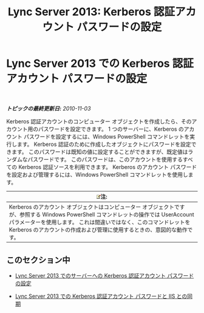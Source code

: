 ﻿---
title: 'Lync Server 2013: Kerberos 認証アカウント パスワードの設定'
TOCTitle: Kerberos 認証アカウント パスワードの設定
ms:assetid: b435f88e-4a77-4be7-b7e5-c17484303b74
ms:mtpsurl: https://technet.microsoft.com/ja-jp/library/Gg412870(v=OCS.15)
ms:contentKeyID: 48273321
ms.date: 05/19/2016
mtps_version: v=OCS.15
ms.translationtype: HT
---

# Lync Server 2013 での Kerberos 認証アカウント パスワードの設定

 

_**トピックの最終更新日:** 2010-11-03_

Kerberos 認証アカウントのコンピューター オブジェクトを作成したら、そのアカウント用のパスワードを設定できます。 1 つのサーバーに、Kerberos のアカウント パスワードを設定するには、Windows PowerShell コマンドレットを実行します。 Kerberos 認証のために作成したオブジェクトにパスワードを設定できます。 このパスワードは既知の値に設定することができますが、既定値はランダムなパスワードです。 このパスワードは、このアカウントを使用するすべての Kerberos 認証ソースを利用できます。 Kerberos のアカウント パスワードを設定および管理するには、Windows PowerShell コマンドレットを使用します。

<table>
<thead>
<tr class="header">
<th><img src="images/Gg412781.note(OCS.15).gif" title="note" alt="note" />注:</th>
</tr>
</thead>
<tbody>
<tr class="odd">
<td>Kerberos のアカウント オブジェクトはコンピューター オブジェクトですが、参照する Windows PowerShell コマンドレットの操作では UserAccount パラメーターを使用します。 これは間違いではなく、このコマンドレットを Kerberos のアカウントの作成および管理に使用するときの、意図的な動作です。</td>
</tr>
</tbody>
</table>


## このセクション中

  - [Lync Server 2013 でのサーバーへの Kerberos 認証アカウント パスワードの設定](lync-server-2013-set-a-kerberos-authentication-account-password-on-a-server.md)

  - [Lync Server 2013 での Kerberos 認証アカウント パスワードと IIS との同期](lync-server-2013-synchronize-a-kerberos-authentication-account-password-to-iis.md)

